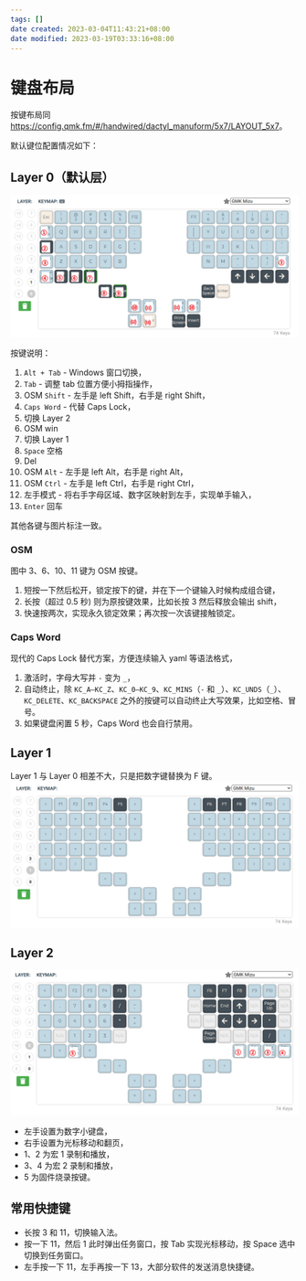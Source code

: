 ```yaml
---
tags: []
date created: 2023-03-04T11:43:21+08:00
date modified: 2023-03-19T03:33:16+08:00
---
```


# 键盘布局

按键布局同<https://config.qmk.fm/#/handwired/dactyl_manuform/5x7/LAYOUT_5x7>。

默认键位配置情况如下：

## Layer 0（默认层）

![](../_assets/Pasted%20image%2020230304120211.png)

按键说明：

1. `Alt + Tab` - Windows 窗口切换，
2. `Tab` - 调整 tab 位置方便小拇指操作，
3. OSM `Shift` - 左手是 left Shift，右手是 right Shift，
4. `Caps Word` - 代替 Caps Lock，
5. 切换 Layer 2
6. OSM win
7. 切换 Layer 1
8. `Space` 空格
9. Del
10. OSM `Alt` - 左手是 left Alt，右手是 right Alt，
11. OSM `Ctrl` - 左手是 left Ctrl，右手是 right Ctrl，
12. 左手模式 - 将右手字母区域、数字区映射到左手，实现单手输入，
13. `Enter` 回车

其他各键与图片标注一致。

### OSM

图中 3、6、10、11 键为 OSM 按键。

1. 短按一下然后松开，锁定按下的键，并在下一个键输入时候构成组合键，
2. 长按（超过 0.5 秒) 则为原按键效果，比如长按 3 然后释放会输出 shift，
3. 快速按两次，实现永久锁定效果；再次按一次该键接触锁定。

### Caps Word

现代的 Caps Lock 替代方案，方便连续输入 yaml 等语法格式，

1. 激活时，字母大写并 `-` 变为 `_`，
2. 自动终止，除 `KC_A–KC_Z`、`KC_0–KC_9`、`KC_MINS`（`-` 和 `_`）、`KC_UNDS`（`_`）、`KC_DELETE`、`KC_BACKSPACE` 之外的按键可以自动终止大写效果，比如空格、冒号。
3. 如果键盘闲置 5 秒，Caps Word 也会自行禁用。

## Layer 1

Layer 1 与 Layer 0 相差不大，只是把数字键替换为 F 键。
![](../_assets/Pasted%20image%2020230304120551.png)

## Layer 2

![](../_assets/Pasted%20image%2020230304121655.png)

* 左手设置为数字小键盘，
* 右手设置为光标移动和翻页，
* 1、2 为宏 1 录制和播放，
* 3、4 为宏 2 录制和播放，
* 5 为固件烧录按键。

## 常用快捷键

* 长按 3 和 11，切换输入法。
* 按一下 11，然后 1 此时弹出任务窗口，按 Tab 实现光标移动，按 Space 选中切换到任务窗口。
* 左手按一下 11，左手再按一下 13，大部分软件的发送消息快捷键。
